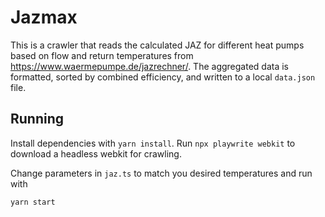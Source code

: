 # Jazmax

This is a crawler that reads the calculated JAZ for different heat pumps based on flow and return temperatures from <https://www.waermepumpe.de/jazrechner/>. The aggregated data is formatted, sorted by combined efficiency, and written to a local `data.json` file.

## Running

Install dependencies with `yarn install`.
Run `npx playwrite webkit` to download a headless webkit for crawling.

Change parameters in `jaz.ts` to match you desired temperatures and run with

```sh
yarn start
```
